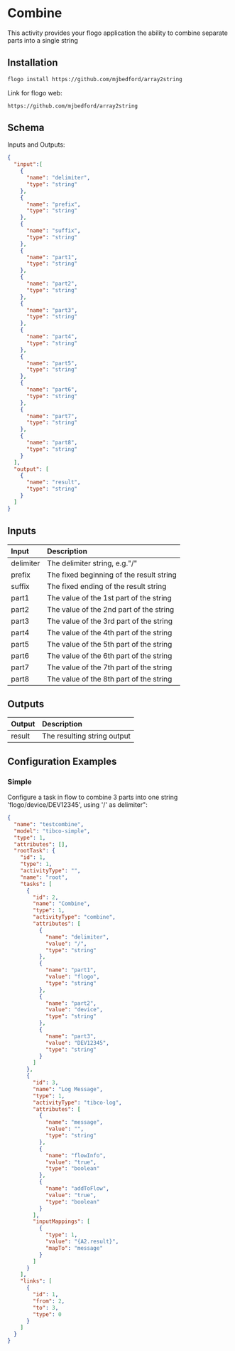 # Combine
This activity provides your flogo application the ability to combine separate parts into a single string


## Installation

```bash
flogo install https://github.com/mjbedford/array2string
```
Link for flogo web:
```
https://github.com/mjbedford/array2string

```

## Schema
Inputs and Outputs:

```json
{
  "input":[
    {
      "name": "delimiter",
      "type": "string"
    },
    {
      "name": "prefix",
      "type": "string"
    },
    {
      "name": "suffix",
      "type": "string"
    },
    {
      "name": "part1",
      "type": "string"
    },
    {
      "name": "part2",
      "type": "string"
    },
    {
      "name": "part3",
      "type": "string"
    },
    {
      "name": "part4",
      "type": "string"
    },
    {
      "name": "part5",
      "type": "string"
    },
    {
      "name": "part6",
      "type": "string"
    },
    {
      "name": "part7",
      "type": "string"
    },
    {
      "name": "part8",
      "type": "string"
    }
  ],
  "output": [
    {
      "name": "result",
      "type": "string"
    }
  ]
}
```
## Inputs
| Input   | Description    |
|:----------|:---------------|
| delimiter    | The delimiter string, e.g."/" |
| prefix    | The fixed beginning of the result string  |
| suffix    | The fixed ending of the result string  |
| part1    | The value of the 1st part of the string |
| part2    | The value of the 2nd part of the string |
| part3    | The value of the 3rd part of the string |
| part4    | The value of the 4th part of the string |
| part5    | The value of the 5th part of the string |
| part6    | The value of the 6th part of the string |
| part7    | The value of the 7th part of the string |
| part8    | The value of the 8th part of the string |

## Outputs
| Output   | Description    |
|:----------|:---------------|
| result    | The resulting string output |

## Configuration Examples
### Simple
Configure a task in flow to combine 3 parts into one string 'flogo/device/DEV12345', using '/' as delimiter":

```json
{
  "name": "testcombine",
  "model": "tibco-simple",
  "type": 1,
  "attributes": [],
  "rootTask": {
    "id": 1,
    "type": 1,
    "activityType": "",
    "name": "root",
    "tasks": [
      {
        "id": 2,
        "name": "Combine",
        "type": 1,
        "activityType": "combine",
        "attributes": [
          {
            "name": "delimiter",
            "value": "/",
            "type": "string"
          },
          {
            "name": "part1",
            "value": "flogo",
            "type": "string"
          },
          {
            "name": "part2",
            "value": "device",
            "type": "string"
          },
          {
            "name": "part3",
            "value": "DEV12345",
            "type": "string"
          }
        ]
      },
      {
        "id": 3,
        "name": "Log Message",
        "type": 1,
        "activityType": "tibco-log",
        "attributes": [
          {
            "name": "message",
            "value": "",
            "type": "string"
          },
          {
            "name": "flowInfo",
            "value": "true",
            "type": "boolean"
          },
          {
            "name": "addToFlow",
            "value": "true",
            "type": "boolean"
          }
        ],
        "inputMappings": [
          {
            "type": 1,
            "value": "{A2.result}",
            "mapTo": "message"
          }
        ]
      }
    ],
    "links": [
      {
        "id": 1,
        "from": 2,
        "to": 3,
        "type": 0
      }
    ]
  }
}
```